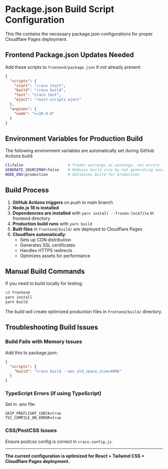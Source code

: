 # Package.json Build Script Configuration

This file contains the necessary package.json configurations for proper Cloudflare Pages deployment.

## Frontend Package.json Updates Needed

Add these scripts to `frontend/package.json` if not already present:

```json
{
  "scripts": {
    "start": "craco start",
    "build": "craco build",
    "test": "craco test",
    "eject": "react-scripts eject"
  },
  "engines": {
    "node": ">=18.0.0"
  }
}
```

## Environment Variables for Production Build

The following environment variables are automatically set during GitHub Actions build:

```bash
CI=false                    # Treats warnings as warnings, not errors
GENERATE_SOURCEMAP=false    # Reduces build size by not generating source maps
NODE_ENV=production         # Optimizes build for production
```

## Build Process

1. **GitHub Actions triggers** on push to main branch
2. **Node.js 18 is installed**
3. **Dependencies are installed** with `yarn install --frozen-lockfile` in frontend directory  
4. **Production build runs** with `yarn build`
5. **Built files** in `frontend/build/` are deployed to Cloudflare Pages
6. **Cloudflare automatically**:
   - Sets up CDN distribution
   - Generates SSL certificates
   - Handles HTTPS redirects
   - Optimizes assets for performance

## Manual Build Commands

If you need to build locally for testing:

```bash
cd frontend
yarn install
yarn build
```

The build will create optimized production files in `frontend/build/` directory.

## Troubleshooting Build Issues

### Build Fails with Memory Issues
Add this to package.json:
```json
{
  "scripts": {
    "build": "craco build --max_old_space_size=4096"
  }
}
```

### TypeScript Errors (if using TypeScript)
Set in .env file:
```
SKIP_PREFLIGHT_CHECK=true
TSC_COMPILE_ON_ERROR=true
```

### CSS/PostCSS Issues
Ensure postcss config is correct in `craco.config.js`.

---

**The current configuration is optimized for React + Tailwind CSS + Cloudflare Pages deployment.**